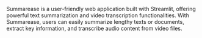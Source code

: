 Summarease is a user-friendly web application built with Streamlit, offering powerful text summarization and video transcription functionalities. With Summarease, users can easily summarize lengthy texts or documents, extract key information, and transcribe audio content from video files.